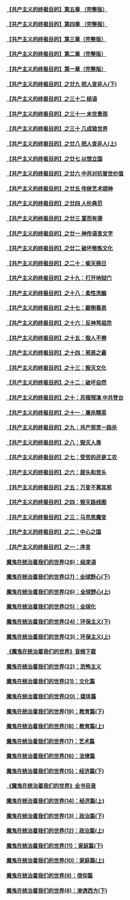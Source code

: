 #### [【共产主义的终极目的】第五章 （完整版）](../pages/nsc422/n11428912.md?t=08131900) 

#### [【共产主义的终极目的】第四章 （完整版）](../pages/nsc422/n11428907.md?t=08131900) 

#### [【共产主义的终极目的】第三章（完整版）](../pages/nsc422/n11428848.md?t=08131900) 

#### [【共产主义的终极目的】第二章（完整版）](../pages/nsc422/n11428831.md?t=08131900) 

#### [【共产主义的终极目的】第一章（完整版）](../pages/nsc422/n11417651.md?t=08131900) 

#### [【共产主义的终极目的】之廿九 把人变非人(下)](../pages/nsc422/n11344140.md?t=08131900) 

#### [【共产主义的终极目的】之三十二 结语](../pages/nsc422/n11360535.md?t=08131900) 

#### [【共产主义的终极目的】之三十一 末世景观](../pages/nsc422/n11351129.md?t=08131900) 

#### [【共产主义的终极目的】之三十 几成狼世界](../pages/nsc422/n11348280.md?t=08131900) 

#### [【共产主义的终极目的】之廿八 把人变非人(上)](../pages/nsc422/n11340492.md?t=08131900) 

#### [【共产主义的终极目的】之廿七 以恨立国](../pages/nsc422/n11336944.md?t=08131900) 

#### [【共产主义的终极目的】之廿六 中共对抗普世价值](../pages/nsc422/n11324785.md?t=08131900) 

#### [【共产主义的终极目的】之廿五 传统艺术颂神](../pages/nsc422/n11296396.md?t=08131900) 

#### [【共产主义的终极目的】之廿四 人伦典范](../pages/nsc422/n11296397.md?t=08131900) 

#### [【共产主义的终极目的】之廿三 富而有德](../pages/nsc422/n11283598.md?t=08131900) 

#### [【共产主义的终极目的】之廿一 神传语言文字](../pages/nsc422/n11263265.md?t=08131900) 

#### [【共产主义的终极目的】之廿二 破坏修炼文化](../pages/nsc422/n11245728.md?t=08131900) 

#### [【共产主义的终极目的】之二十：偷天换日](../pages/nsc422/n11238846.md?t=08131900) 

#### [【共产主义的终极目的】之十九：打开地狱门](../pages/nsc422/n11206376.md?t=08131900) 

#### [【共产主义的终极目的】之十八：柔性洗脑](../pages/nsc422/n11199994.md?t=08131900) 

#### [【共产主义的终极目的】之十七：颠倒善恶](../pages/nsc422/n11179782.md?t=08131900) 

#### [【共产主义的终极目的】之十六：反神骂祖宗](../pages/nsc422/n11166798.md?t=08131900) 

#### [【共产主义的终极目的】之十五：毁人不倦](../pages/nsc422/n11166792.md?t=08131900) 

#### [【共产主义的终极目的】之十四：邪恶之最](../pages/nsc422/n11150249.md?t=08131900) 

#### [【共产主义的终极目的】之十三：毁灭文化](../pages/nsc422/n11135227.md?t=08131900) 

#### [【共产主义的终极目的】之十二：破坏自然](../pages/nsc422/n11135214.md?t=08131900) 

#### [【共产主义的终极目的】之十：苏俄预演 中共登台](../pages/nsc422/n11118424.md?t=08131900) 

#### [【共产主义的终极目的】之十一：屠杀精英](../pages/nsc422/n11118442.md?t=08131900) 

#### [【共产主义的终极目的】之九：共产邪灵一路杀](../pages/nsc422/n11114139.md?t=08131900) 

#### [【共产主义的终极目的】之八：毁灭人类](../pages/nsc422/n11108503.md?t=08131900) 

#### [【共产主义的终极目的】之七：受苦的还是工农](../pages/nsc422/n11101809.md?t=08131900) 

#### [【共产主义的终极目的】之六：甜头和苦头](../pages/nsc422/n11096971.md?t=08131900) 

#### [【共产主义的终极目的】之五：万变不离其邪](../pages/nsc422/n11091285.md?t=08131900) 

#### [【共产主义的终极目的】之四：毁灭路线图](../pages/nsc422/n11086284.md?t=08131900) 

#### [【共产主义的终极目的】之三：马克思魔变](../pages/nsc422/n11061941.md?t=08131900) 

#### [【共产主义的终极目的】之二：中心之国](../pages/nsc422/n11047728.md?t=08131900) 

#### [【共产主义的终极目的】之一：序言](../pages/nsc422/n11086077.md?t=08131900) 

#### [魔鬼在统治着我们的世界(28)：结束语](../pages/nsc422/n10936246.md?t=08131900) 

#### [魔鬼在统治着我们的世界(27)：全球野心(下)](../pages/nsc422/n10928319.md?t=08131900) 

#### [魔鬼在统治着我们的世界(26)：全球野心(上)](../pages/nsc422/n10900318.md?t=08131900) 

#### [魔鬼在统治着我们的世界(25)：全球化](../pages/nsc422/n10788205.md?t=08131900) 

#### [魔鬼在统治着我们的世界(24)：环保主义(下)](../pages/nsc422/n10695307.md?t=08131900) 

#### [魔鬼在统治着我们的世界(23)：环保主义(上)](../pages/nsc422/n10688613.md?t=08131900) 

#### [《魔鬼在统治着我们的世界》音频下载](../pages/nsc422/n10635553.md?t=08131900) 

#### [魔鬼在统治着我们的世界(22)：恐怖主义](../pages/nsc422/n10614727.md?t=08131900) 

#### [魔鬼在统治着我们的世界(21)：文化篇](../pages/nsc422/n10597706.md?t=08131900) 

#### [魔鬼在统治着我们的世界(20)：媒体篇](../pages/nsc422/n10586579.md?t=08131900) 

#### [魔鬼在统治着我们的世界(19)：教育篇(下)](../pages/nsc422/n10564808.md?t=08131900) 

#### [魔鬼在统治着我们的世界(18)：教育篇(上)](../pages/nsc422/n10526970.md?t=08131900) 

#### [魔鬼在统治着我们的世界(17)：艺术篇](../pages/nsc422/n10499093.md?t=08131900) 

#### [魔鬼在统治着我们的世界(16)：法律篇](../pages/nsc422/n10485969.md?t=08131900) 

#### [魔鬼在统治着我们的世界(15)：经济篇(下)](../pages/nsc422/n10469975.md?t=08131900) 

#### [《魔鬼在统治着我们的世界》全书目录](../pages/nsc422/n10464261.md?t=08131900) 

#### [魔鬼在统治着我们的世界(14)：经济篇(上)](../pages/nsc422/n10457370.md?t=08131900) 

#### [魔鬼在统治着我们的世界(13)：政治篇(下)](../pages/nsc422/n10448270.md?t=08131900) 

#### [魔鬼在统治着我们的世界(12)：政治篇(上)](../pages/nsc422/n10444576.md?t=08131900) 

#### [魔鬼在统治着我们的世界(11)：家庭篇(下)](../pages/nsc422/n10440961.md?t=08131900) 

#### [魔鬼在统治着我们的世界(10)：家庭篇(上)](../pages/nsc422/n10435448.md?t=08131900) 

#### [魔鬼在统治着我们的世界(9)：信仰篇](../pages/nsc422/n10432159.md?t=08131900) 

#### [魔鬼在统治着我们的世界(8)：渗透西方(下)](../pages/nsc422/n10429603.md?t=08131900) 

